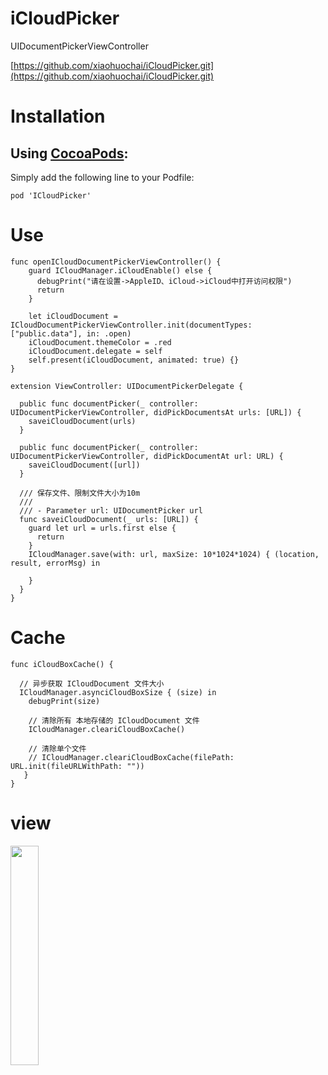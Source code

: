 # iCloudPicker
UIDocumentPickerViewController

[https://github.com/xiaohuochai/iCloudPicker.git](https://github.com/xiaohuochai/iCloudPicker.git)


# Installation

## Using [CocoaPods](https://cocoapods.org):
Simply add the following line to your Podfile:
```  
pod 'ICloudPicker'
```
# Use
```
func openICloudDocumentPickerViewController() {
    guard ICloudManager.iCloudEnable() else {
      debugPrint("请在设置->AppleID、iCloud->iCloud中打开访问权限")
      return
    }

    let iCloudDocument = ICloudDocumentPickerViewController.init(documentTypes: ["public.data"], in: .open)
    iCloudDocument.themeColor = .red
    iCloudDocument.delegate = self
    self.present(iCloudDocument, animated: true) {}
}
```

```
extension ViewController: UIDocumentPickerDelegate {

  public func documentPicker(_ controller: UIDocumentPickerViewController, didPickDocumentsAt urls: [URL]) {
    saveiCloudDocument(urls)
  }

  public func documentPicker(_ controller: UIDocumentPickerViewController, didPickDocumentAt url: URL) {
    saveiCloudDocument([url])
  }

  /// 保存文件、限制文件大小为10m
  ///
  /// - Parameter url: UIDocumentPicker url
  func saveiCloudDocument(_ urls: [URL]) {
    guard let url = urls.first else {
      return
    }
    ICloudManager.save(with: url, maxSize: 10*1024*1024) { (location, result, errorMsg) in

    }
  }
}
```

# Cache
```
func iCloudBoxCache() {

  // 异步获取 ICloudDocument 文件大小
  ICloudManager.asynciCloudBoxSize { (size) in
    debugPrint(size)

    // 清除所有 本地存储的 ICloudDocument 文件
    ICloudManager.cleariCloudBoxCache()

    // 清除单个文件
    // ICloudManager.cleariCloudBoxCache(filePath: URL.init(fileURLWithPath: ""))
   }
}
```
#  view
<img src="http://oo6oh08d7.bkt.clouddn.com/123456789.png" width = 30% height = 30% />
